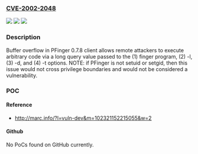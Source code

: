 ### [CVE-2002-2048](https://cve.mitre.org/cgi-bin/cvename.cgi?name=CVE-2002-2048)
![](https://img.shields.io/static/v1?label=Product&message=n%2Fa&color=blue)
![](https://img.shields.io/static/v1?label=Version&message=n%2Fa&color=blue)
![](https://img.shields.io/static/v1?label=Vulnerability&message=n%2Fa&color=brighgreen)

### Description

Buffer overflow in PFinger 0.7.8 client allows remote attackers to execute arbitrary code via a long query value passed to the (1) finger program, (2) -l, (3) -d, and (4) -t options.  NOTE: if PFinger is not setuid or setgid, then this issue would not cross privilege boundaries and would not be considered a vulnerability.

### POC

#### Reference
- http://marc.info/?l=vuln-dev&m=102321152215055&w=2

#### Github
No PoCs found on GitHub currently.

